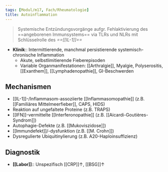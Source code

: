 ```yaml
---
tags: [Modul/m17, Fach/Rheumatologie]
title: Autoinflammation
---
```

> Systemische Entzündungsvorgänge aufgr. Fehlaktivierung des ==angeborenen Immunsystems== via TLRs und NLRs mit Schlüsselrolle des *==[[IL-1]]==*
- **Klinik**:: Intermittierende, manchmal persistierende systemisch-chronische Inflammation
	- Akute, selbstlimitierende Fieberepisoden
	- Variable Organmanifestationen: [[Arthralgie]], Myalgie, Polyserositis, [[Exanthem]], [[Lymphadenopathie]], GI-Beschwerden

## Mechanismen
- [[IL-1]]-/Inflammasom-assoziierte [[Inflammasomopathie]] (z.B. [[Familiäres Mittelmeerfieber]], CAPS, HIDS)
- Reaktion auf ungefaltete Proteine (z.B. TRAPS)
- [[IFN]]-vermittelte [[Interferonopathie]] (z.B. [[Aicardi-Goutières-Syndrom]])
- Autophagie-Defekte (z.B. [[Mukoviszidose]])
- [[Immundefekt]]/-dysfunktion (z.B. [[M. Crohn]])
- Dysregulierte Ubiquitinylierung (z.B. A20-Haploinsuffizienz)

## Diagnostik
- **[[Labor]]**:: Unspezifisch [[CRP]]↑, [[BSG]]↑